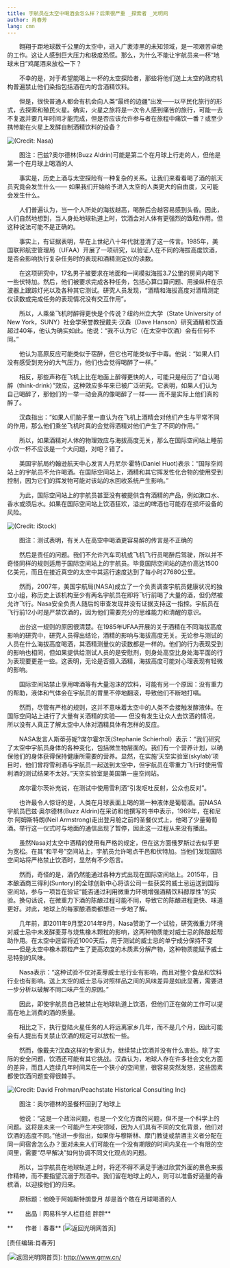 ```yaml
---
title: 宇航员在太空中喝酒会怎么样？后果很严重 _探索者 _光明网
author: 肖春芳
lang: cmn
---
```


　　翱翔于距地球数千公里的太空中，进入广袤漆黑的未知领域，是一项艰苦卓绝的工作。这让人感到巨大压力和极度恐慌。那么，为什么不能让宇航员来一杯“地球末日”鸡尾酒来放松一下？

　　不幸的是，对于希望能喝上一杯的太空探险者，那些将他们送上太空的政府机构普遍禁止他们染指包括酒在内的含酒精饮料。

　　但是，很快普通人都会有机会向人类“最终的边疆”出发——以平民化旅行的形式，去探索和殖民火星。确实，火星之旅将是一次令人感到痛苦的旅行，可能一去不复返并要几年时间才能完成，但是否应该允许参与者在旅程中痛饮一番？或至少携带能在火星上发酵自制酒精饮料的设备？

![(Credit: Nasa)]

　　图注：巴兹?奥尔德林(Buzz Aldrin)可能是第二个在月球上行走的人，但他是第一个在月球上喝酒的人

　　事实是，历史上酒与太空探险有一种复杂的关系。让我们来看看喝了酒的航天员究竟会发生什么—— 如果我们开始给予进入太空的人类更大的自由度，又可能会发生什么。

　　人们普遍认为，当一个人所处的海拔越高，喝醉后会越容易感到头昏。因此，人们自然地想到，当人身处地球轨道上时，饮酒会对人体有更强烈的致眩作用。但这种说法可能不是正确的。

　　事实上，有证据表明，早在上世纪八十年代就澄清了这一传言。1985年，美国联邦航空管理局（UFAA）开展了一项研究，以验证人在不同的海拔高度饮酒，是否会影响执行复杂任务时的表现和酒精测定仪的读数。

　　在这项研究中，17名男子被要求在地面和一间模拟海拔3.7公里的房间内喝下一些伏特加。然后，他们被要求完成各种任务，包括心算口算问题、用操纵杆在示波器上跟踪灯光以及各种其它测试。研究人员发现，“酒精和海拔高度对酒精测定仪读数或完成任务的表现情况没有交互作用”。

　　所以，人乘坐飞机时醉得更快是个传说？纽约州立大学（State University of New York，SUNY）社会学荣誉教授戴夫·汉森（Dave Hanson）研究酒精和饮酒超过40年，他认为确实如此。他说：“我不认为它（在太空中饮酒）会有任何不同。”

　　他认为高原反应可能类似于宿醉，但它也可能类似于中毒。他说：“如果人们没有感受到充分的大气压力，他们也会觉得喝醉了一样。”

　　相反，那些声称在飞机上比在地面上醉得更快的人，可能只是经历了“自认喝醉（think-drink）”效应，这种效应多年来已被广泛研究。它表明，如果人们认为自己喝醉了，那他们的一举一动会真的像喝醉了一样—— 而不是实际上他们真的醉了。

　　汉森指出：“如果人们脑子里一直认为在飞机上酒精会对他们产生与平常不同的作用，那么他们乘坐飞机时真的会觉得酒精对他们产生了不同的作用。”

　　所以，如果酒精对人体的物理效应与海拔高度无关，那么在国际空间站上睡前小饮一杯不应该是一个大问题，对吧？错了。

　　美国宇航局约翰逊航天中心发言人丹尼尔·霍特(Daniel Huot)表示：“国际空间站上的宇航员不允许喝酒。在国际空间站上，酒精和其它挥发性化合物的使用受到控制，因为它们的挥发物可能对该站的水回收系统产生影响。”

　　为此，国际空间站上的宇航员甚至没有被提供含有酒精的产品，例如漱口水、香水或须后水。如果在国际空间站上饮酒狂欢，溢出的啤酒也可能存在损坏设备的风险。

![(Credit: iStock)]

　　图注：测试表明，有关人在高空中喝酒更容易醉的传言是不正确的

　　然后是责任的问题。我们不允许汽车司机或飞机飞行员喝醉后驾驶，所以并不奇怪同样的规则适用于国际空间站上的宇航员。毕竟国际空间站的造价高达1500亿美元，而且在接近真空的太空中其运行速度达到了每小时27680公里。

　　然而，2007年，美国宇航局(NASA)成立了一个负责调查宇航员健康状况的独立小组，称历史上该机构至少有两名宇航员在即将飞行前喝了大量的酒，但仍然被允许飞行。Nasa安全负责人随后的审查发现并没有证据支持这一指控。宇航员在飞行前12小时是严禁饮酒的，因为他们需要充分的思维能力和清醒的意识。

　　出台这一规则的原因很清楚。在1985年UFAA开展的关于酒精在不同海拔高度影响的研究中，研究人员得出结论，酒精的影响与海拔高度无关。无论参与测试的人员在什么海拔高度喝酒，其酒精测量仪的读数都是一样的。他们的行为表现受到的影响也相同，但如果提供给测试人员的是安慰剂，则身处高空比身处海平面的行为表现要更差一些。这表明，无论是否摄入酒精，海拔高度可能对心理表现有轻微的影响。

　　国际空间站禁止享用啤酒等有大量泡沫的饮料，可能有另一个原因：没有重力的帮助，液体和气体会在宇航员的胃里不停地翻滚，导致他们不断地打嗝。

　　然而，尽管有严格的规则，这并不意味着太空中的人类不会接触发酵液体。在国际空间站上进行了大量有关酒精的实验—— 但没有发生让众人去饮酒的情况，所以没有人真正了解太空中人体对酒精具体有怎样的反应。

　　NASA发言人斯蒂芬妮?席尔霍尔茨(Stephanie Schierhol）表示：“我们研究了太空中宇航员身体的各种变化，包括微生物层面的。我们有一个营养计划，以确保他们的身体获得保持健康所需要的营养。显然，在实施‘天空实验室(skylab)’项目时，他们曾将雪利酒与宇航员一起送到太空中，但宇航员在零重力飞行时使用雪利酒的测试结果不太好。”天空实验室是美国第一座空间站。

　　席尔霍尔茨补充说，在测试中使用雪利酒“引发呕吐反射，公众也反对”。

　　也许最令人惊讶的是，人类在月球表面上喝的第一种液体是葡萄酒。前NASA宇航员巴兹·奥尔德林(Buzz Aldrin)在采访和他撰写的书中表示，1969年，在和尼尔·阿姆斯特朗(Neil Armstrong)走出登月舱之前的圣餐仪式上，他喝了少量葡萄酒。举行这一仪式时与地面的通信出现了暂停，因此这一过程从来没有播出。

　　虽然Nasa对太空中酒精的使用有严格的规定，但在这方面俄罗斯过去似乎更为宽松。在其“和平号”空间站上，宇航员允许喝点干邑和伏特加。当他们发现国际空间站将严格禁止饮酒时，显然有不少怨言。

　　然而，奇怪的是，酒仍然能通过各种方式出现在国际空间站上。2015年，日本酿酒商三得利(Suntory)的全球创新中心将该公司一些获奖的威士忌运送到国际空间站，参与一项旨在验证“能否通过利用微重力环境增强酒精饮料醇厚性”的实验。换句话说，在微重力下酒的陈酿过程可能不同，导致它的陈酿进程更快、味道更好。对此，地球上的每家酿酒商都想进一步地了解。

　　几年前，即2011年9月至2014年9月，Nasa赞助了一个试验，研究微重力环境对威士忌中未发酵麦芽与烧焦橡木颗粒的影响，这两种物质能对威士忌的陈酿起帮助作用。在太空中逗留将近1000天后，用于测试的威士忌的单宁成分保持不变——但是太空中橡木颗粒产生了更高浓度的木质素分解产物，这种物质能赋予威士忌特别的风味。

　　Nasa表示：“这种试验不仅对麦芽威士忌行业有影响，而且对整个食品和饮料行业也有影响。送上太空的威士忌与对照样品之间的风味差异是如此显著，需要进一步分析以破解不同口味产生的原因。”

　　因此，即使宇航员自己被禁止在地球轨道上饮酒，但他们正在做的工作可以提高在地上消费的酒的质量。

　　相比之下，执行登陆火星任务的人将远离家乡几年，而不是几个月，因此可能会有人提出有关禁止饮酒的规定可以放松一些。

　　然而，像戴夫?汉森这样的专家认为，继续禁止饮酒并没有什么害处。除了实际的安全问题，饮酒还可能有其它挑战。汉森认为，地球人存在许多社会文化方面的差异，而且人连续几年时间呆在一个狭小的空间里，很容易突然发怒，这些因素都使饮酒问题变得很棘手。

![(Credit: David Frohman/Peachstate Historical Consulting Inc)]

　　图注：奥尔德林的圣餐杯回到了地球上

　　他说：“这是一个政治问题，也是一个文化方面的问题，但不是一个科学上的问题。这将是未来一个可能产生冲突领域，因为人们具有不同的文化背景，他们对饮酒的态度不同。”他进一步指出，如果你与穆斯林、摩门教徒或禁酒主义者分配在同一间宿舍怎么办？面对未来人们可能在一个没有期限的时间内呆在一个有限的空间里，需要“尽早解决”如何协调不同文化观点的问题。

　　所以，当宇航员在地球轨道上时，将还不得不满足于通过欣赏外面的景色来振作精神，而不要指望沉溺于烈酒中。我们留在地球上的人，则可以准备好适量的香槟酒，以迎接他们的归来。

　　原标题：他晚于阿姆斯特朗登月 却是首个敢在月球喝酒的人

**　　出品︱网易科学人栏目组 胖胖**

**　　作者︱春春** [![][1]]

\[责任编辑:肖春芳\]

  [(Credit: Nasa)]: http://imgtech.gmw.cn/attachement/jpg/site2/20170310/448a5bc1e2861a2c4e5929.jpg "宇航员在太空中喝酒会怎么样？后果很严重"
  [(Credit: iStock)]: http://imgtech.gmw.cn/attachement/jpg/site2/20170310/448a5bc1e2861a2c4e592a.jpg "宇航员在太空中喝酒会怎么样？后果很严重"
  [(Credit: David Frohman/Peachstate Historical Consulting Inc)]: http://imgtech.gmw.cn/attachement/jpg/site2/20170310/448a5bc1e2861a2c4e592d.jpg "宇航员在太空中喝酒会怎么样？后果很严重"
  [1]: https://img.gmw.cn/pic/content_logo.png "返回光明网首页"
  [![][1]]: http://www.gmw.cn/
